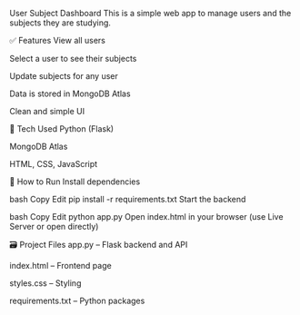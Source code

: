  User Subject Dashboard
This is a simple web app to manage users and the subjects they are studying.

✅ Features
View all users

Select a user to see their subjects

Update subjects for any user

Data is stored in MongoDB Atlas

Clean and simple UI

🧰 Tech Used
Python (Flask)

MongoDB Atlas

HTML, CSS, JavaScript

🚀 How to Run
Install dependencies

bash
Copy
Edit
pip install -r requirements.txt
Start the backend

bash
Copy
Edit
python app.py
Open index.html in your browser (use Live Server or open directly)

🗃️ Project Files
app.py – Flask backend and API

index.html – Frontend page

styles.css – Styling

requirements.txt – Python packages
